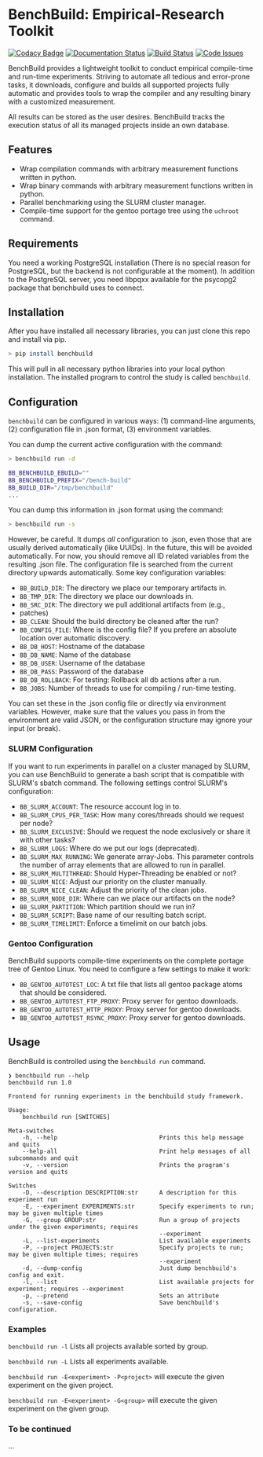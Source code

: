 # BenchBuild: Empirical-Research Toolkit #

[![Codacy Badge](https://api.codacy.com/project/badge/grade/0220d2cf77f543e182d93eb55edf4199)](https://www.codacy.com/app/simbuerg/benchbuild-study)
[![Documentation Status](https://readthedocs.org/projects/pprof-study/badge/?version=develop)](http://pprof-study.readthedocs.org/en/latest/?badge=develop)
[![Build Status](https://travis-ci.org/simbuerg/benchbuild.svg?branch=develop)](https://travis-ci.org/simbuerg/benchbuild-study)
[![Code Issues](https://www.quantifiedcode.com/api/v1/project/aa7ecff87d7b44518498bcf93180b98d/snapshot/origin:develop:HEAD/badge.svg)](https://www.quantifiedcode.com/app/project/aa7ecff87d7b44518498bcf93180b98d)

BenchBuild provides a lightweight toolkit to conduct empirical compile-time
and run-time experiments. Striving to automate all tedious and error-prone
tasks, it downloads, configure and builds all supported projects fully
automatic and provides tools to wrap the compiler and any resulting
binary with a customized measurement.

All results can be stored as the user desires. BenchBuild tracks the execution
status of all its managed projects inside an own database.

## Features ##

* Wrap compilation commands with arbitrary measurement functions written in
  python.
* Wrap binary commands with arbitrary measurement functions written in python.
* Parallel benchmarking using the SLURM cluster manager.
* Compile-time support for the gentoo portage tree using the ``uchroot`` command.

## Requirements ##

You need a working PostgreSQL installation (There is no special reason for
PostgreSQL, but the backend is not configurable at the moment).
In addition to the PostgreSQL server, you need libpqxx available for
the psycopg2 package that benchbuild uses to connect.

## Installation ##

After you have installed all necessary libraries, you can just clone this
repo and install via pip.

```bash
> pip install benchbuild
```

This will pull in all necessary python libraries into your local python
installation. The installed program to control the study is called
``benchbuild``.

## Configuration ##

``benchbuild`` can be configured in various ways: (1) command-line arguments,
(2) configuration file in .json format, (3) environment variables.

You can dump the current active configuration with the command:
```bash
> benchbuild run -d

BB_BENCHBUILD_EBUILD=""
BB_BENCHBUILD_PREFIX="/bench-build"
BB_BUILD_DIR="/tmp/benchbuild"
...
```

You can dump this information in .json format using the command:
```bash
> benchbuild run -s
```
However, be careful. It dumps _all_ configuration to .json, even those that are
usually derived automatically (like UUIDs). In the future, this will be avoided
automatically. For now, you should remove all ID related variables from the
resulting .json file. The configuration file is searched from the current
directory upwards automatically. Some key configuration variables:

 * ``BB_BUILD_DIR``: The directory we place our temporary artifacts in.
 * ``BB_TMP_DIR``: The directory we place our downloads in.
 * ``BB_SRC_DIR``: The directory we pull additional artifacts from (e.g.,
 * patches)
 * ``BB_CLEAN``: Should the build directory be cleaned after the run?
 * ``BB_CONFIG_FILE``: Where is the config file? If you prefere an absolute
                       location over automatic discovery.
 * ``BB_DB_HOST``: Hostname of the database
 * ``BB_DB_NAME``: Name of the database
 * ``BB_DB_USER``: Username of the database
 * ``BB_DB_PASS``: Password of the database
 * ``BB_DB_ROLLBACK``: For testing: Rollback all db actions after a run.
 * ``BB_JOBS``: Number of threads to use for compiling / run-time testing.

You can set these in the .json config file or directly via environment variables.
However, make sure that the values you pass in from the environment are valid
JSON, or the configuration structure may ignore your input (or break).

### SLURM Configuration ###

If you want to run experiments in parallel on a cluster managed by SLURM, you can
use BenchBuild to generate a bash script that is compatible with SLURM's
sbatch command.
The following settings control SLURM's configuration:
 * ``BB_SLURM_ACCOUNT``: The resource account log in to.
 * ``BB_SLURM_CPUS_PER_TASK``: How many cores/threads should we request per node?
 * ``BB_SLURM_EXCLUSIVE``: Should we request the node exclusively or share it with other tasks?
 * ``BB_SLURM_LOGS``: Where do we put our logs (deprecated).
 * ``BB_SLURM_MAX_RUNNING``: We generate array-Jobs. This parameter controls the number of
   array elements that are allowed to run in parallel.
 * ``BB_SLURM_MULTITHREAD``: Should Hyper-Threading be enabled or not?
 * ``BB_SLURM_NICE``: Adjust our priority on the cluster manually.
 * ``BB_SLURM_NICE_CLEAN``: Adjust the priority of the clean jobs.
 * ``BB_SLURM_NODE_DIR``: Where can we place our artifacts on the node?
 * ``BB_SLURM_PARTITION``: Which partition should we run in?
 * ``BB_SLURM_SCRIPT``: Base name of our resulting batch script.
 * ``BB_SLURM_TIMELIMIT``: Enforce a timelimit on our batch jobs.

### Gentoo Configuration ###

BenchBuild supports compile-time experiments on the complete portage tree of
Gentoo Linux. You need to configure a few settings to make it work:

 * ``BB_GENTOO_AUTOTEST_LOC``: A txt file that lists all gentoo package atoms that should be considered.
 * ``BB_GENTOO_AUTOTEST_FTP_PROXY``: Proxy server for gentoo downloads.
 * ``BB_GENTOO_AUTOTEST_HTTP_PROXY``: Proxy server for gentoo downloads.
 * ``BB_GENTOO_AUTOTEST_RSYNC_PROXY``: Proxy server for gentoo downloads.


## Usage ##

BenchBuild is controlled using the ``benchbuild run`` command.
```
❯ benchbuild run --help
benchbuild run 1.0

Frontend for running experiments in the benchbuild study framework.

Usage:
    benchbuild run [SWITCHES]

Meta-switches
    -h, --help                             Prints this help message and quits
    --help-all                             Print help messages of all subcommands and quit
    -v, --version                          Prints the program's version and quits

Switches
    -D, --description DESCRIPTION:str      A description for this experiment run
    -E, --experiment EXPERIMENTS:str       Specify experiments to run; may be given multiple times
    -G, --group GROUP:str                  Run a group of projects under the given experiments; requires
                                           --experiment
    -L, --list-experiments                 List available experiments
    -P, --project PROJECTS:str             Specify projects to run; may be given multiple times; requires
                                           --experiment
    -d, --dump-config                      Just dump benchbuild's config and exit.
    -l, --list                             List available projects for experiment; requires --experiment
    -p, --pretend                          Sets an attribute
    -s, --save-config                      Save benchbuild's configuration.
```

### Examples ###
``benchbuild run -l`` Lists all projects available sorted by group.

``benchbuild run -L`` Lists all experiments available.

``benchbuild run -E<experiment> -P<project>`` will execute the given experiment on the given project.

``benchbuild run -E<experiment> -G<group>`` will execute the given experiment on the given group.


### To be continued ###
...
